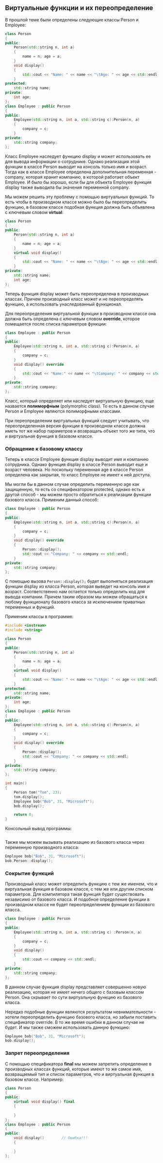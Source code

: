 ## Виртуальные функции и их переопределение

В прошлой теме были определены следующие классы Person и Employee:

```cpp
class Person
{
public:
    Person(std::string n, int a)
    {
        name = n; age = a;
    }
    void display()
    {
        std::cout << "Name: " << name << "\tAge: " << age << std::endl;
    }
protected:
    std::string name;
private:
    int age;
};
class Employee : public Person
{
public:
    Employee(std::string n, int a, std::string c):Person(n, a)
    {
        company = c;
    }
private:
    std::string company;
};
```

Класс Employee наследует функцию display и может использовать ее для вывода информации о сотруднике. Однако реализация этой функции 
в классе Person выводит на консоль только имя и возраст. Тогда как в классе Employee определена дополнительная переменная - company, 
которая хранит компанию, в которой работает объект Employee. И было бы хорошо, если бы для объекта Employee функция display также выводила бы значения переменной company.

Мы можем решить эту проблему с помощью виртуальных функций. То есть чтобы в производном классе можно было бы переопределить 
функцию, в базовом классе подобная функция должна быть объявлена с ключевым словом **virtual**:

```cpp
class Person
{
public:
    Person(std::string n, int a)
    {
        name = n; age = a;
    }
    virtual void display()
    {
        std::cout << "Name: " << name << "\tAge: " << age << std::endl;
    }
private:
    std::string name;
    int age;
};
```

Теперь функция display может быть переопределена в производных классах. Причем производный класс может и не переопределять функцию, а 
использовать унаследованный функционал.

Для переопределения виртуальной функции в производном классе она должна быть определена с ключевым словом **override**, которое помещается после списка параметров функции:

```cpp
class Employee : public Person
{
public:
    Employee(std::string n, int a, std::string c):Person(n, a)
    {
        company = c;
    }
    void display() override
    {
        std::cout << "Name:" << name << "\tCompany: " << company << std::endl;
    }
private:
    std::string company;
};
```

Класс, который определяет или наследует виртуальную функцию, еще назвается **полиморфным** (polymorphic class). 
То есть в данном случае Person и Employee являются полиморфными классами.

При переопределении виртуальных функций следует учитывать, что переопределенная версия функции в производном классе должна иметь тот же набор параметров и возвращать объект того же типа, 
что и виртуальная функция в базовом классе.

### Обращение к базовому классу

Теперь в классе Employee функция display выводит имя и компанию сотрудника. Однако функция display в классе Person выводит еще и возраст человека. 
Но поскольку переменная age в классе Person определена как закрытая, то класс Employee не имеет к ней доступа.

Мы могли бы в данном случае определить переменную age как защищенную, то есть со спецификатором protected, однако есть и другой способ - мы можем 
просто обратиться к реализации функции базового класса. Применим данный способ:

```cpp
class Employee : public Person
{
public:
    Employee(std::string n, int a, std::string c):Person(n, a)
    {
        company = c;
    }
    void display() override
    {
        Person::display();
        std::cout << "Company: " << company << std::endl;
    }
private:
    std::string company;
};
```

С помощью вызова `Person::display();` будет выполняться реализация функции display из класса Person, которая выведет на консоль 
имя и возраст. Соответственно нам остается только определить код для вывода компании. Причем таким образом мы можем обращаться к любому функционалу базового класса за исключением приватных переменных и функций.

Применим классы в программе:

```cpp
#include <iostream>
#include <string>

class Person
{
public:
    Person(std::string n, int a)
    {
        name = n; age = a;
    }
    virtual void display()
    {
        std::cout << "Name: " << name << "\tAge: " << age << std::endl;
    }
protected:
    std::string name;
private:
    int age;
};
class Employee : public Person
{
public:
    Employee(std::string n, int a, std::string c):Person(n, a)
    {
        company = c;
    }
    void display() override
    {
        Person::display();
        std::cout << "Company: " << company << std::endl;
    }
private:
    std::string company;
};

int main()
{
    Person tom("Tom", 23);
    tom.display();
    Employee bob("Bob", 31, "Microsoft");
    bob.display();

    return 0;
}
```

Консольный вывод программы:

```

```

Также мы можем вызывать реализацию из базового класса через переменную производного класса:

```cpp
Employee bob("Bob", 31, "Microsoft");
bob.Person::display();
```

### Сокрытие функций

Производный класс может определить функцию с тем же именем, что и виртуальная функция в базовом классе, с тем же или другим списком параметров. 
Для компилятора такая функция будет существовать независимо от базового класса. И подобное определение функции в производном классе не будет переопределением 
функции из базового класса.

```cpp
class Employee : public Person
{
public:
    Employee(std::string n, int a, std::string c) :Person(n, a)
    {
        company = c;
    }
    void display()
    {
        std::cout << company << std::endl;
    }
private:
    std::string company;
};
```

В данном случае функция display представляет совершенно новую реализацию, которая не имеет ничего общего с базовым классом Person. Она скрывает по сути виртуальную функцию из базового класса.

Нередко подобные функции являются результатом невнимательности - хотели переопределить функцию базового класса, но забыли поставить спецификатор 
override. В то же время ошибки в данном случае не будет. И мы также сможем использовать данную функцию:

```cpp
Employee bob("Bob", 31, "Microsoft");
bob.display();
```

### Запрет переопределения

С помощью спецификатора **final** мы можем запретить определение в производных классах функций, которые имеют то же самое имя, возвращаемый тип и список параметров, что и виртуальная функция 
в базовом классе. Например:

```cpp
class Person
{
public:
    virtual void display() final
    {
        
    }
};
class Employee : public Person
{
public:
    void display()        // Ошибка!!!
    {
        
    }
};
```

